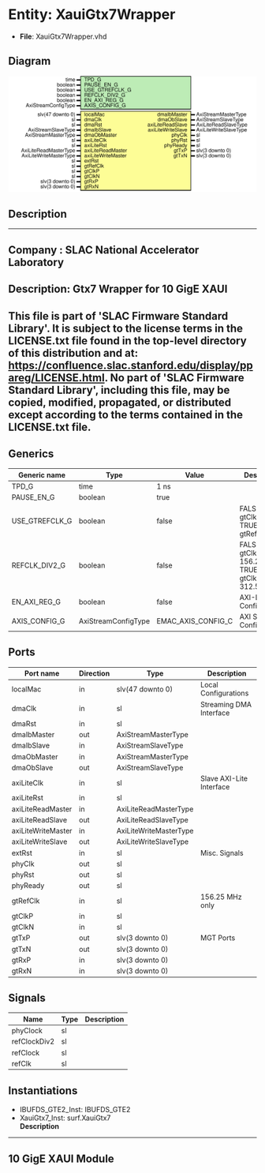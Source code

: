# Entity: XauiGtx7Wrapper

- **File**: XauiGtx7Wrapper.vhd
## Diagram

![Diagram](XauiGtx7Wrapper.svg "Diagram")
## Description

-----------------------------------------------------------------------------
 Company    : SLAC National Accelerator Laboratory
-----------------------------------------------------------------------------
 Description: Gtx7 Wrapper for 10 GigE XAUI
-----------------------------------------------------------------------------
 This file is part of 'SLAC Firmware Standard Library'.
 It is subject to the license terms in the LICENSE.txt file found in the
 top-level directory of this distribution and at:
    https://confluence.slac.stanford.edu/display/ppareg/LICENSE.html.
 No part of 'SLAC Firmware Standard Library', including this file,
 may be copied, modified, propagated, or distributed except according to
 the terms contained in the LICENSE.txt file.
-----------------------------------------------------------------------------
## Generics

| Generic name   | Type                | Value              | Description                                                 |
| -------------- | ------------------- | ------------------ | ----------------------------------------------------------- |
| TPD_G          | time                | 1 ns               |                                                             |
| PAUSE_EN_G     | boolean             | true               |                                                             |
| USE_GTREFCLK_G | boolean             | false              |   FALSE: gtClkP/N,  TRUE: gtRefClk                          |
| REFCLK_DIV2_G  | boolean             | false              |   FALSE: gtClkP/N = 156.25 MHz,  TRUE: gtClkP/N = 312.5 MHz |
| EN_AXI_REG_G   | boolean             | false              | AXI-Lite Configurations                                     |
| AXIS_CONFIG_G  | AxiStreamConfigType | EMAC_AXIS_CONFIG_C | AXI Streaming Configurations                                |
## Ports

| Port name          | Direction | Type                   | Description              |
| ------------------ | --------- | ---------------------- | ------------------------ |
| localMac           | in        | slv(47 downto 0)       | Local Configurations     |
| dmaClk             | in        | sl                     | Streaming DMA Interface  |
| dmaRst             | in        | sl                     |                          |
| dmaIbMaster        | out       | AxiStreamMasterType    |                          |
| dmaIbSlave         | in        | AxiStreamSlaveType     |                          |
| dmaObMaster        | in        | AxiStreamMasterType    |                          |
| dmaObSlave         | out       | AxiStreamSlaveType     |                          |
| axiLiteClk         | in        | sl                     | Slave AXI-Lite Interface |
| axiLiteRst         | in        | sl                     |                          |
| axiLiteReadMaster  | in        | AxiLiteReadMasterType  |                          |
| axiLiteReadSlave   | out       | AxiLiteReadSlaveType   |                          |
| axiLiteWriteMaster | in        | AxiLiteWriteMasterType |                          |
| axiLiteWriteSlave  | out       | AxiLiteWriteSlaveType  |                          |
| extRst             | in        | sl                     | Misc. Signals            |
| phyClk             | out       | sl                     |                          |
| phyRst             | out       | sl                     |                          |
| phyReady           | out       | sl                     |                          |
| gtRefClk           | in        | sl                     |  156.25 MHz only         |
| gtClkP             | in        | sl                     |                          |
| gtClkN             | in        | sl                     |                          |
| gtTxP              | out       | slv(3 downto 0)        | MGT Ports                |
| gtTxN              | out       | slv(3 downto 0)        |                          |
| gtRxP              | in        | slv(3 downto 0)        |                          |
| gtRxN              | in        | slv(3 downto 0)        |                          |
## Signals

| Name         | Type | Description |
| ------------ | ---- | ----------- |
| phyClock     | sl   |             |
| refClockDiv2 | sl   |             |
| refClock     | sl   |             |
| refClk       | sl   |             |
## Instantiations

- IBUFDS_GTE2_Inst: IBUFDS_GTE2
- XauiGtx7_Inst: surf.XauiGtx7
</br>**Description**
--------------------
 10 GigE XAUI Module
--------------------

